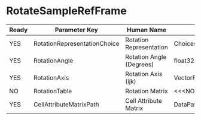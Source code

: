 # RotateSampleRefFrame

| Ready | Parameter Key | Human Name | Parameter Type | Parameter Class |
|-------|---------------|------------|-----------------|----------------|
| YES | RotationRepresentationChoice | Rotation Representation | ChoicesParameter::ValueType | ChoicesParameter |
| YES | RotationAngle | Rotation Angle (Degrees) | float32 | Float32Parameter |
| YES | RotationAxis | Rotation Axis (ijk) | VectorFloat32Parameter::ValueType | VectorFloat32Parameter |
| NO | RotationTable | Rotation Matrix | <<<NOT_IMPLEMENTED>>> | DynamicTableFilterParameter |
| YES | CellAttributeMatrixPath | Cell Attribute Matrix | DataPath | DataGroupSelectionParameter |

